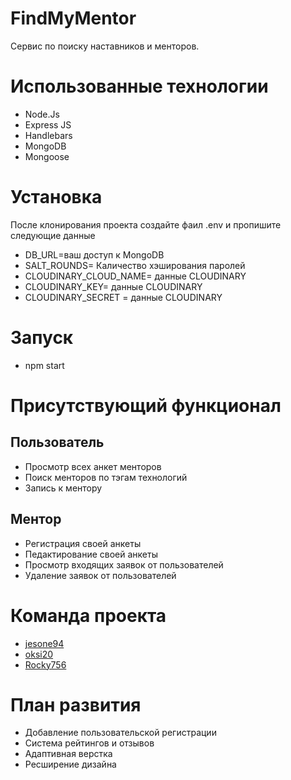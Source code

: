 # FindMyMentor

Сервис по поиску наставников и менторов.

# Использованные технологии

* Node.Js
* Express JS
* Handlebars
* MongoDB
* Mongoose

# Установка 

После клонирования проекта создайте фаил .env и пропишите следующие данные

* DB_URL=ваш доступ к MongoDB
* SALT_ROUNDS= Каличество хэширования паролей
* CLOUDINARY_CLOUD_NAME= данные CLOUDINARY
* CLOUDINARY_KEY= данные CLOUDINARY
* CLOUDINARY_SECRET = данные CLOUDINARY

# Запуск 

* npm start

# Присутствующий функционал

## Пользователь

* Просмотр всех анкет менторов
* Поиск менторов по тэгам технологий
* Запись к ментору

## Ментор

* Регистрация своей анкеты
* Педактирование своей анкеты
* Просмотр входящих заявок от пользователей
* Удаление заявок от пользователей

# Команда проекта 

* [jesone94](https://github.com/jesone94)
* [oksi20](https://github.com/oksi20)
* [Rocky756](https://github.com/Rocky756)

# План развития

* Добавление пользовательской регистрации
* Система рейтингов и отзывов
* Адаптивная верстка
* Ресширение дизайна
